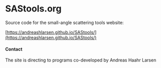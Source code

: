 # SAStools.org
Source code for the small-angle scattering tools website:
<!-- [sastools.org](https://andreashlarsen.github.io/SAStools/)  -->
[https://andreashlarsen.github.io/SAStools/](https://andreashlarsen.github.io/SAStools/)

#### Contact
The site is directing to programs co-developed by Andreas Haahr Larsen
